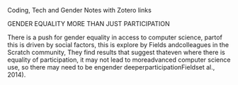 Coding, Tech and Gender Notes with Zotero links

GENDER EQUALITY MORE THAN JUST PARTICIPATION

There is a push for gender equality in access to computer science, partof this is driven by social factors, this is explore by Fields andcolleagues in the Scratch community, They find results that suggest thateven where there is equality of participation, it may not lead to moreadvanced computer science use, so there may need to be engender deeperparticipationFieldset al., 2014).